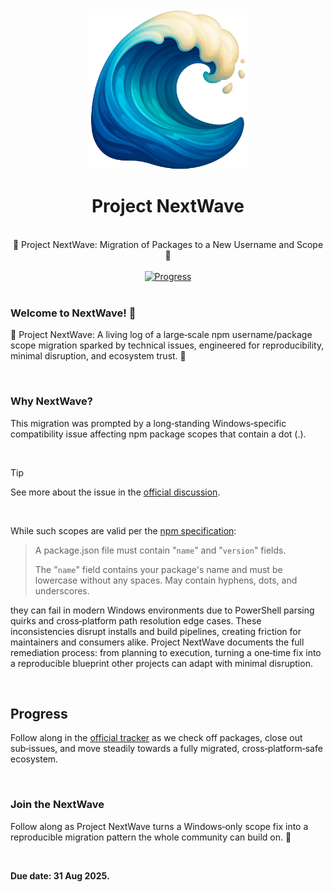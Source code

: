 <div align="center">
  <img src="https://raw.githubusercontent.com/igorskyflyer/project-nextwave/main/media/nextwave.png" alt="Icon of Project Next-Wave" width="256" height="256">
<h1 align="center">Project NextWave</h1>
</div>

<br>

<div align="center">
  🌊 Project NextWave: Migration of Packages to a New Username and Scope 🚀
</div>

<br>

<div align="center">
    <a href="https://github.com/igorskyflyer/project-nextwave/milestone/1"><img src="https://img.shields.io/github/milestones/progress/igorskyflyer/project-nextwave/1?style=for-the-badge&label=Progress" alt="Progress"></a>
</div>


<br>

### Welcome to NextWave! 🌊

🌊 Project NextWave: A living log of a large‑scale npm username/package scope migration sparked by technical issues, engineered for reproducibility, minimal disruption, and ecosystem trust. 🚀

<br>

### Why NextWave?

This migration was prompted by a long‑standing Windows‑specific compatibility issue affecting npm package scopes that contain a dot (.).

<br>

> [!TIP]
> See more about the issue in the [official discussion](https://github.com/orgs/community/discussions/169922).
>

<br>

While such scopes are valid per the [npm specification](https://docs.npmjs.com/creating-a-package-json-file#required-name-and-version-fields):

>
> A package.json file must contain "`name`" and "`version`" fields.
>
> The "`name`" field contains your package's name and must be lowercase without any spaces. May contain hyphens, dots, and underscores.
>

they can fail in modern Windows environments due to PowerShell parsing quirks and cross‑platform path resolution edge cases. These inconsistencies disrupt installs and build pipelines, creating friction for maintainers and consumers alike. Project NextWave documents the full remediation process: from planning to execution, turning a one‑time fix into a reproducible blueprint other projects can adapt with minimal disruption.

<br>

## Progress

Follow along in the [official tracker](https://github.com/igorskyflyer/project-nextwave/milestone/1) as we check off packages, close out sub‑issues, and move steadily towards a fully migrated, cross‑platform‑safe ecosystem.

<br>

### Join the NextWave

Follow along as Project NextWave turns a Windows‑only scope fix into a reproducible migration pattern the whole community can build on. 🌊

<br>

**Due date: 31 Aug 2025.**
